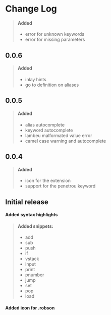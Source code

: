# Change Log

> #### Added
> - error for unknown keywords
> - error for missing parameters

## 0.0.6

> #### Added
> - inlay hints
> - go to definition on aliases

## 0.0.5

> #### Added
> - alias autocomplete
> - keyword autocomplete 
> - lambeu malformated value error
> - camel case warning and autocomplete

## 0.0.4

> #### Added
> - icon for the extension
> - support for the penetrou keyword

## Initial release

#### Added syntax highlights

> #### Added snippets:
> - add
> - sub
> - push
> - if
> - vstack
> - input
> - print
> - pnumber
> - jump
> - set
> - pop
> - load

#### Added icon for .robson


